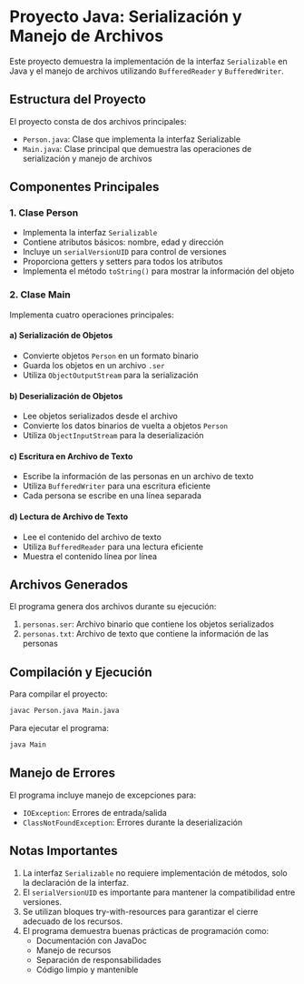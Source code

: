 # Proyecto Java: Serialización y Manejo de Archivos

Este proyecto demuestra la implementación de la interfaz `Serializable` en Java y el manejo de archivos utilizando `BufferedReader` y `BufferedWriter`.

## Estructura del Proyecto

El proyecto consta de dos archivos principales:

- `Person.java`: Clase que implementa la interfaz Serializable
- `Main.java`: Clase principal que demuestra las operaciones de serialización y manejo de archivos

## Componentes Principales

### 1. Clase Person
- Implementa la interfaz `Serializable`
- Contiene atributos básicos: nombre, edad y dirección
- Incluye un `serialVersionUID` para control de versiones
- Proporciona getters y setters para todos los atributos
- Implementa el método `toString()` para mostrar la información del objeto

### 2. Clase Main
Implementa cuatro operaciones principales:

#### a) Serialización de Objetos
- Convierte objetos `Person` en un formato binario
- Guarda los objetos en un archivo `.ser`
- Utiliza `ObjectOutputStream` para la serialización

#### b) Deserialización de Objetos
- Lee objetos serializados desde el archivo
- Convierte los datos binarios de vuelta a objetos `Person`
- Utiliza `ObjectInputStream` para la deserialización

#### c) Escritura en Archivo de Texto
- Escribe la información de las personas en un archivo de texto
- Utiliza `BufferedWriter` para una escritura eficiente
- Cada persona se escribe en una línea separada

#### d) Lectura de Archivo de Texto
- Lee el contenido del archivo de texto
- Utiliza `BufferedReader` para una lectura eficiente
- Muestra el contenido línea por línea

## Archivos Generados

El programa genera dos archivos durante su ejecución:

1. `personas.ser`: Archivo binario que contiene los objetos serializados
2. `personas.txt`: Archivo de texto que contiene la información de las personas

## Compilación y Ejecución

Para compilar el proyecto:
```bash
javac Person.java Main.java
```

Para ejecutar el programa:
```bash
java Main
```

## Manejo de Errores

El programa incluye manejo de excepciones para:
- `IOException`: Errores de entrada/salida
- `ClassNotFoundException`: Errores durante la deserialización

## Notas Importantes

1. La interfaz `Serializable` no requiere implementación de métodos, solo la declaración de la interfaz.
2. El `serialVersionUID` es importante para mantener la compatibilidad entre versiones.
3. Se utilizan bloques try-with-resources para garantizar el cierre adecuado de los recursos.
4. El programa demuestra buenas prácticas de programación como:
   - Documentación con JavaDoc
   - Manejo de recursos
   - Separación de responsabilidades
   - Código limpio y mantenible 